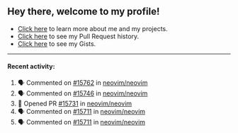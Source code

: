 ## Hey there, welcome to my profile!

- [Click here](https://seandewar.github.io/) to learn more about me and my projects.
- [Click here](https://github.com/search?p=1&q=author%3Aseandewar+is%3Apr) to see my Pull Request history.
- [Click here](https://gist.github.com/seandewar) to see my Gists.

---

#### Recent activity:

<!--START_SECTION:activity-->
1. 🗣 Commented on [#15762](https://github.com/neovim/neovim/issues/15762) in [neovim/neovim](https://github.com/neovim/neovim)
2. 🗣 Commented on [#15746](https://github.com/neovim/neovim/issues/15746) in [neovim/neovim](https://github.com/neovim/neovim)
3. 💪 Opened PR [#15731](https://github.com/neovim/neovim/pull/15731) in [neovim/neovim](https://github.com/neovim/neovim)
4. 🗣 Commented on [#15711](https://github.com/neovim/neovim/issues/15711) in [neovim/neovim](https://github.com/neovim/neovim)
5. 🗣 Commented on [#15711](https://github.com/neovim/neovim/issues/15711) in [neovim/neovim](https://github.com/neovim/neovim)
<!--END_SECTION:activity-->
